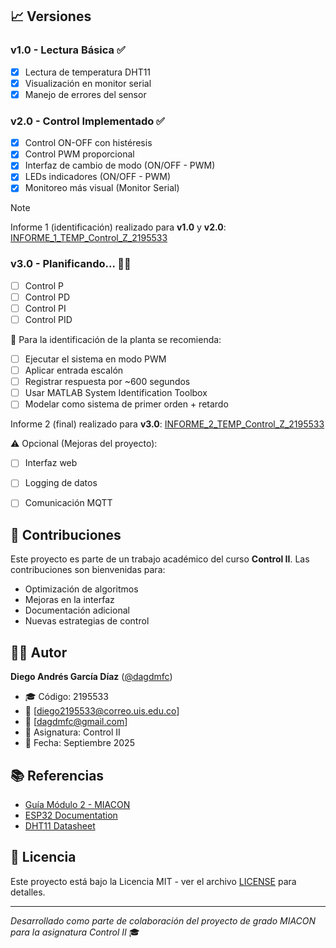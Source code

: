 ## 📈 Versiones

### v1.0 - Lectura Básica ✅
- [x] Lectura de temperatura DHT11
- [x] Visualización en monitor serial
- [x] Manejo de errores del sensor

### v2.0 - Control Implementado ✅ 
- [x] Control ON-OFF con histéresis
- [x] Control PWM proporcional
- [x] Interfaz de cambio de modo (ON/OFF - PWM)
- [x] LEDs indicadores (ON/OFF - PWM)
- [x] Monitoreo más visual (Monitor Serial)

> [!NOTE]
> Informe 1 (identificación) realizado para **v1.0** y **v2.0**: [INFORME_1_TEMP_Control_Z_2195533](https://www.overleaf.com/read/ygfkqjzxgrjt#f2e4d4)

### v3.0 - Planificando... 🚧❌
- [ ] Control P
- [ ] Control PD
- [ ] Control PI
- [ ] Control PID

🔬 Para la identificación de la planta se recomienda:
- [ ] Ejecutar el sistema en modo PWM
- [ ] Aplicar entrada escalón
- [ ] Registrar respuesta por ~600 segundos
- [ ] Usar MATLAB System Identification Toolbox
- [ ] Modelar como sistema de primer orden + retardo

Informe 2 (final) realizado para **v3.0**: [INFORME_2_TEMP_Control_Z_2195533]()

⚠ Opcional (Mejoras del proyecto):
- [ ] Interfaz web
- [ ] Logging de datos
- [ ] Comunicación MQTT


## 🤝 Contribuciones

Este proyecto es parte de un trabajo académico del curso **Control II**. Las contribuciones son bienvenidas para:
- Optimización de algoritmos
- Mejoras en la interfaz
- Documentación adicional
- Nuevas estrategias de control

## 👨‍💻 Autor

**Diego Andrés García Díaz** ([@dagdmfc](https://github.com/dagdmfc1946))
- 🎓 Código: 2195533
- 📧 [diego2195533@correo.uis.edu.co]
- 📧 [dagdmfc@gmail.com]
- 🏫 Asignatura: Control II
- 📅 Fecha: Septiembre 2025

## 📚 Referencias

- [Guía Módulo 2 - MIACON](https://sites.google.com/view/miacon-proyectodegrado/gu%C3%ADas-de-laboratorio/m%C3%B3dulo-2-identificaci%C3%B3n-y-control-de-una-planta-de-primer-orden)
- [ESP32 Documentation](https://docs.espressif.com/projects/esp-idf/en/latest/esp32/)
- [DHT11 Datasheet](https://www.mouser.com/datasheet/2/758/DHT11-Technical-Data-Sheet-Translated-Version-1143054.pdf)

## 📄 Licencia

Este proyecto está bajo la Licencia MIT - ver el archivo [LICENSE](LICENSE) para detalles.

---
*Desarrollado como parte de colaboración del proyecto de grado MIACON para la asignatura Control II* 🎓